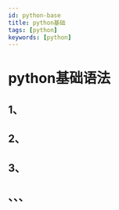 ```yaml
---
id: python-base
title: python基础
tags: [python]
keywords: [python]
---
```


# python基础语法

## 1、

## 2、

## 3、

## 、、、